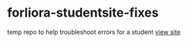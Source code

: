 # forliora-studentsite-fixes
temp repo to help troubleshoot errors for a student
[view site](https://johndoenma.github.io/forliora-studentsite-fixes)